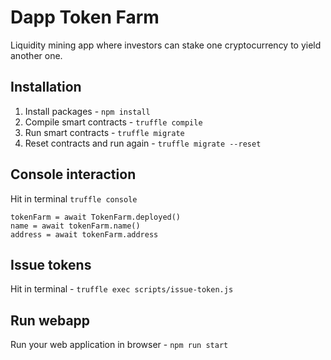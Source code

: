 # Dapp Token Farm

Liquidity mining app where investors can stake one cryptocurrency to yield another one.

## Installation

1. Install packages - `npm install`
2. Compile smart contracts - `truffle compile`
3. Run smart contracts - `truffle migrate`
4. Reset contracts and run again - `truffle migrate --reset`

## Console interaction

Hit in terminal `truffle console`

```JS
tokenFarm = await TokenFarm.deployed()
name = await tokenFarm.name()
address = await tokenFarm.address
```

## Issue tokens

Hit in terminal - `truffle exec scripts/issue-token.js`

## Run webapp

Run your web application in browser - `npm run start`
